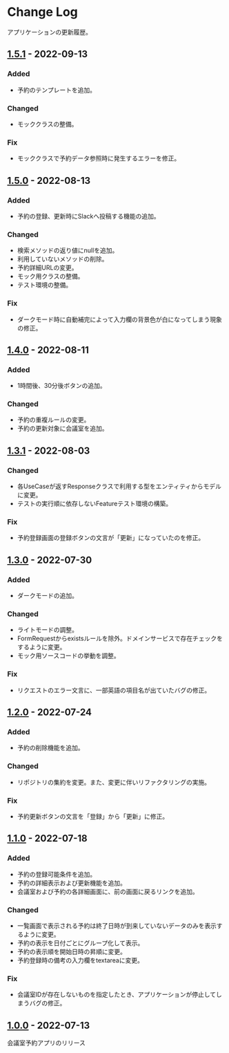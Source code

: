 # Change Log

アプリケーションの更新履歴。

## [1.5.1](https://github.com/sayuprc/conference-room-reservations/releases/tag/v1.5.1) - 2022-09-13

### Added

- 予約のテンプレートを追加。

### Changed

- モッククラスの整備。

### Fix

- モッククラスで予約データ参照時に発生するエラーを修正。

## [1.5.0](https://github.com/sayuprc/conference-room-reservations/releases/tag/v1.5.0) - 2022-08-13

### Added

- 予約の登録、更新時にSlackへ投稿する機能の追加。

### Changed

- 検索メソッドの返り値にnullを追加。
- 利用していないメソッドの削除。
- 予約詳細URLの変更。
- モック用クラスの整備。
- テスト環境の整備。

### Fix

- ダークモード時に自動補完によって入力欄の背景色が白になってしまう現象の修正。

## [1.4.0](https://github.com/sayuprc/conference-room-reservations/releases/tag/v1.4.0) - 2022-08-11

### Added

- 1時間後、30分後ボタンの追加。

### Changed

- 予約の重複ルールの変更。
- 予約の更新対象に会議室を追加。

## [1.3.1](https://github.com/sayuprc/conference-room-reservations/releases/tag/v1.3.1) - 2022-08-03

### Changed

- 各UseCaseが返すResponseクラスで利用する型をエンティティからモデルに変更。
- テストの実行順に依存しないFeatureテスト環境の構築。

### Fix

- 予約登録画面の登録ボタンの文言が「更新」になっていたのを修正。

## [1.3.0](https://github.com/sayuprc/conference-room-reservations/releases/tag/v1.3.0) - 2022-07-30

### Added

- ダークモードの追加。

### Changed

- ライトモードの調整。
- FormRequestからexistsルールを除外。ドメインサービスで存在チェックをするように変更。
- モック用ソースコードの挙動を調整。

### Fix

- リクエストのエラー文言に、一部英語の項目名が出ていたバグの修正。

## [1.2.0](https://github.com/sayuprc/conference-room-reservations/releases/tag/v1.2.0) - 2022-07-24

### Added

- 予約の削除機能を追加。

### Changed

- リポジトリの集約を変更。また、変更に伴いリファクタリングの実施。

### Fix

- 予約更新ボタンの文言を「登録」から「更新」に修正。

## [1.1.0](https://github.com/sayuprc/conference-room-reservations/releases/tag/v1.1.0) - 2022-07-18

### Added

- 予約の登録可能条件を追加。
- 予約の詳細表示および更新機能を追加。
- 会議室および予約の各詳細画面に、前の画面に戻るリンクを追加。

### Changed

- 一覧画面で表示される予約は終了日時が到来していないデータのみを表示するように変更。
- 予約の表示を日付ごとにグループ化して表示。
- 予約の表示順を開始日時の昇順に変更。
- 予約登録時の備考の入力欄をtextareaに変更。

### Fix

- 会議室IDが存在しないものを指定したとき、アプリケーションが停止してしまうバグの修正。

## [1.0.0](https://github.com/sayuprc/conference-room-reservations/releases/tag/v1.0.0) - 2022-07-13

会議室予約アプリのリリース
